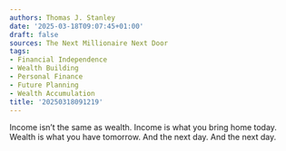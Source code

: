 ```yaml
---
authors: Thomas J. Stanley
date: '2025-03-18T09:07:45+01:00'
draft: false
sources: The Next Millionaire Next Door
tags:
- Financial Independence
- Wealth Building
- Personal Finance
- Future Planning
- Wealth Accumulation
title: '20250318091219'
---
```


Income isn’t the same as wealth. Income is what you bring home today. Wealth is what you have tomorrow. And the next
day. And the next day.